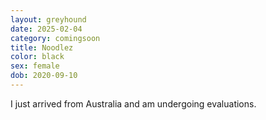 ```yaml
---
layout: greyhound
date: 2025-02-04
category: comingsoon
title: Noodlez
color: black
sex: female
dob: 2020-09-10
---
```

I just arrived from Australia and am undergoing evaluations.
